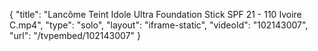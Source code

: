 {
    "title": "Lanc&ocirc;me Teint Idole Ultra Foundation Stick  SPF 21 - 110 Ivoire C.mp4",
    "type": "solo",
    "layout": "iframe-static",
    "videoId": "102143007",
    "url": "\/tvpembed\/102143007"
}